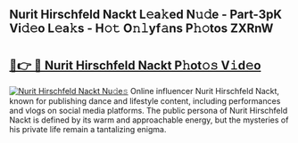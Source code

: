 ## Nurit Hirschfeld Nackt L𝚎a𝚔ed N𝚞𝚍e - Part-3pK Vi𝚍𝚎o L𝚎a𝚔s - H𝚘𝚝 O𝚗𝚕yf𝚊ns P𝚑𝚘tos ZXRnW

# <h2><a href="http://kf4fa8.oniu.top/?m=Nurit+Hirschfeld+Nackt">🔗👉 🔴 Nurit Hirschfeld Nackt P𝚑ot𝚘𝚜 V𝚒d𝚎o</a></h2>

[![Nurit Hirschfeld Nackt Nu𝚍e𝚜](https://i.imgur.com/0qMVB7G.gif)](http://kf4fa8.oniu.top/?m=Nurit+Hirschfeld+Nackt)
Online influencer Nurit Hirschfeld Nackt, known for publishing dance and lifestyle content, including performances and vlogs on social media platforms. The public persona of Nurit Hirschfeld Nackt is defined by its warm and approachable energy, but the mysteries of his private life remain a tantalizing enigma.  

